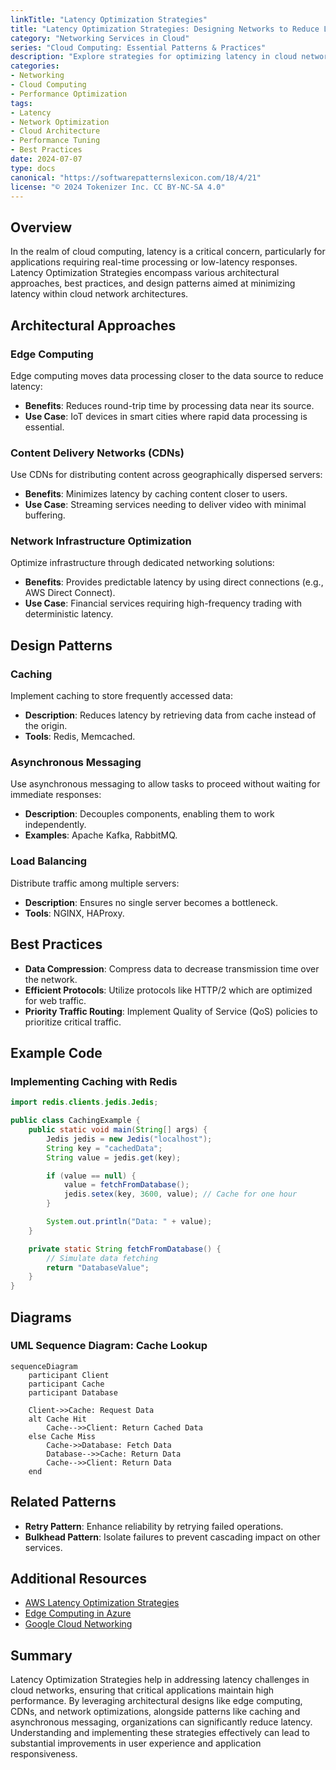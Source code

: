 ```yaml
---
linkTitle: "Latency Optimization Strategies"
title: "Latency Optimization Strategies: Designing Networks to Reduce Latency for Critical Applications"
category: "Networking Services in Cloud"
series: "Cloud Computing: Essential Patterns & Practices"
description: "Explore strategies for optimizing latency in cloud networks to enhance performance for critical applications, including architectural approaches, design patterns, and best practices."
categories:
- Networking
- Cloud Computing
- Performance Optimization
tags:
- Latency
- Network Optimization
- Cloud Architecture
- Performance Tuning
- Best Practices
date: 2024-07-07
type: docs
canonical: "https://softwarepatternslexicon.com/18/4/21"
license: "© 2024 Tokenizer Inc. CC BY-NC-SA 4.0"
---
```


## Overview

In the realm of cloud computing, latency is a critical concern, particularly for applications requiring real-time processing or low-latency responses. Latency Optimization Strategies encompass various architectural approaches, best practices, and design patterns aimed at minimizing latency within cloud network architectures.

## Architectural Approaches

### Edge Computing

Edge computing moves data processing closer to the data source to reduce latency:
- **Benefits**: Reduces round-trip time by processing data near its source.
- **Use Case**: IoT devices in smart cities where rapid data processing is essential.

### Content Delivery Networks (CDNs)

Use CDNs for distributing content across geographically dispersed servers:
- **Benefits**: Minimizes latency by caching content closer to users.
- **Use Case**: Streaming services needing to deliver video with minimal buffering.

### Network Infrastructure Optimization

Optimize infrastructure through dedicated networking solutions:
- **Benefits**: Provides predictable latency by using direct connections (e.g., AWS Direct Connect).
- **Use Case**: Financial services requiring high-frequency trading with deterministic latency.

## Design Patterns

### Caching

Implement caching to store frequently accessed data:
- **Description**: Reduces latency by retrieving data from cache instead of the origin.
- **Tools**: Redis, Memcached.

### Asynchronous Messaging

Use asynchronous messaging to allow tasks to proceed without waiting for immediate responses:
- **Description**: Decouples components, enabling them to work independently.
- **Examples**: Apache Kafka, RabbitMQ.

### Load Balancing

Distribute traffic among multiple servers:
- **Description**: Ensures no single server becomes a bottleneck.
- **Tools**: NGINX, HAProxy.

## Best Practices

- **Data Compression**: Compress data to decrease transmission time over the network.
- **Efficient Protocols**: Utilize protocols like HTTP/2 which are optimized for web traffic.
- **Priority Traffic Routing**: Implement Quality of Service (QoS) policies to prioritize critical traffic.

## Example Code

### Implementing Caching with Redis

```java
import redis.clients.jedis.Jedis;

public class CachingExample {
    public static void main(String[] args) {
        Jedis jedis = new Jedis("localhost");
        String key = "cachedData";
        String value = jedis.get(key);

        if (value == null) {
            value = fetchFromDatabase();
            jedis.setex(key, 3600, value); // Cache for one hour
        }

        System.out.println("Data: " + value);
    }

    private static String fetchFromDatabase() {
        // Simulate data fetching
        return "DatabaseValue";
    }
}
```

## Diagrams

### UML Sequence Diagram: Cache Lookup

```mermaid
sequenceDiagram
    participant Client
    participant Cache
    participant Database

    Client->>Cache: Request Data
    alt Cache Hit
        Cache-->>Client: Return Cached Data
    else Cache Miss
        Cache->>Database: Fetch Data
        Database-->>Cache: Return Data
        Cache-->>Client: Return Data
    end
```

## Related Patterns

- **Retry Pattern**: Enhance reliability by retrying failed operations.
- **Bulkhead Pattern**: Isolate failures to prevent cascading impact on other services.

## Additional Resources

- [AWS Latency Optimization Strategies](https://aws.amazon.com/blogs/networking-and-content-delivery/optimizing-application-latency/)
- [Edge Computing in Azure](https://azure.microsoft.com/en-us/solutions/edge-computing/)
- [Google Cloud Networking](https://cloud.google.com/networking/docs)

## Summary

Latency Optimization Strategies help in addressing latency challenges in cloud networks, ensuring that critical applications maintain high performance. By leveraging architectural designs like edge computing, CDNs, and network optimizations, alongside patterns like caching and asynchronous messaging, organizations can significantly reduce latency. Understanding and implementing these strategies effectively can lead to substantial improvements in user experience and application responsiveness.

